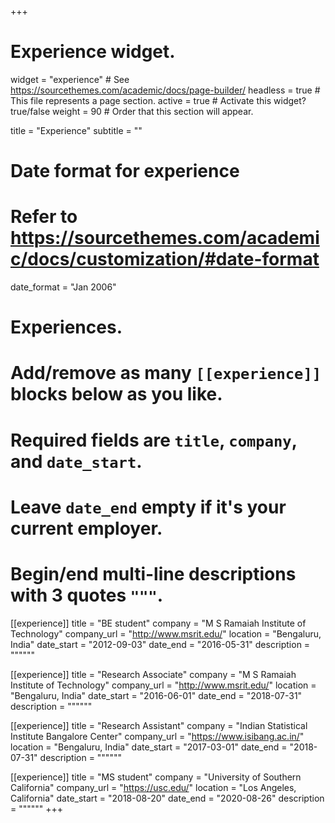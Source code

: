 +++
# Experience widget.
widget = "experience"  # See https://sourcethemes.com/academic/docs/page-builder/
headless = true  # This file represents a page section.
active = true  # Activate this widget? true/false
weight = 90  # Order that this section will appear.

title = "Experience"
subtitle = ""

# Date format for experience
#   Refer to https://sourcethemes.com/academic/docs/customization/#date-format
date_format = "Jan 2006"

# Experiences.
#   Add/remove as many `[[experience]]` blocks below as you like.
#   Required fields are `title`, `company`, and `date_start`.
#   Leave `date_end` empty if it's your current employer.
#   Begin/end multi-line descriptions with 3 quotes `"""`.
[[experience]]
  title = "BE student"
  company = "M S Ramaiah Institute of Technology"
  company_url = "http://www.msrit.edu/"
  location = "Bengaluru, India"
  date_start = "2012-09-03"
  date_end = "2016-05-31"
  description = """"""

[[experience]]
  title = "Research Associate"
  company = "M S Ramaiah Institute of Technology"
  company_url = "http://www.msrit.edu/"
  location = "Bengaluru, India"
  date_start = "2016-06-01"
  date_end = "2018-07-31"
  description = """"""

[[experience]]
  title = "Research Assistant"
  company = "Indian Statistical Institute Bangalore Center"
  company_url = "https://www.isibang.ac.in/"
  location = "Bengaluru, India"
  date_start = "2017-03-01"
  date_end = "2018-07-31"
  description = """"""

[[experience]]
  title = "MS student"
  company = "University of Southern California"
  company_url = "https://usc.edu/"
  location = "Los Angeles, California"
  date_start = "2018-08-20"
  date_end = "2020-08-26"
  description = """"""
+++
